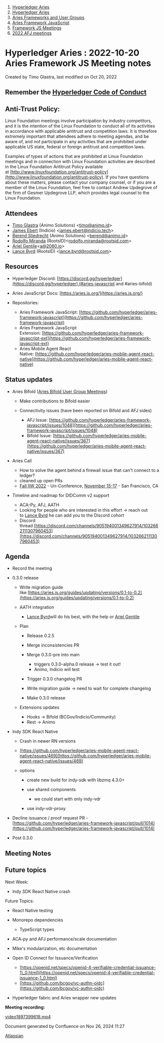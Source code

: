 1. [Hyperledger Aries](index.html)
2. [Hyperledger Aries](Hyperledger-Aries_18481154.html)
3. [Aries Frameworks and User Groups](Aries-Frameworks-and-User-Groups_18481290.html)
4. [Aries Framework JavaScript](Aries-Framework-JavaScript_18482463.html)
5. [Framework JS Meetings](Framework-JS-Meetings_18482467.html)
6. [2022 AFJ meetings](2022-AFJ-meetings_18515835.html)

# Hyperledger Aries : 2022-10-20 Aries Framework JS Meeting notes

Created by Timo Glastra, last modified on Oct 20, 2022

## Remember the [Hyperledger Code of Conduct](https://lf-hyperledger.atlassian.net/wiki/display/HYP/Hyperledger+Code+of+Conduct)

## Anti-Trust Policy:

Linux Foundation meetings involve participation by industry competitors, and it is the intention of the Linux Foundation to conduct all of its activities in accordance with applicable antitrust and competition laws. It is therefore extremely important that attendees adhere to meeting agendas, and be aware of, and not participate in any activities that are prohibited under applicable US state, federal or foreign antitrust and competition laws.

Examples of types of actions that are prohibited at Linux Foundation meetings and in connection with Linux Foundation activities are described in the Linux Foundation Antitrust Policy available at [http://www.linuxfoundation.org/antitrust-policy](http://www.linuxfoundation.org/antitrust-policy). If you have questions about these matters, please contact your company counsel, or if you are a member of the Linux Foundation, feel free to contact Andrew Updegrove of the firm of Gesmer Updegrove LLP, which provides legal counsel to the Linux Foundation.

## Attendees

- [Timo Glastra](https://lf-hyperledger.atlassian.net/wiki/people/5f64a069a1048d0069073500?ref=confluence) (Animo Solutions) &lt;timo@animo.id&gt;
- [James Ebert](https://lf-hyperledger.atlassian.net/wiki/people/557058:1b65ef69-a9c7-4f13-8ac7-eca3c34f5f97?ref=confluence) (Indicio) &lt;james.ebert@indicio.tech&gt;
- [Berend Sliedrecht](https://lf-hyperledger.atlassian.net/wiki/people/601bca34332cbe007020eab0?ref=confluence) (Animo Solutions) &lt;berend@animo.id&gt;
- [Rodolfo Miranda](https://lf-hyperledger.atlassian.net/wiki/people/557058:a5a62b78-cc75-4d00-80c0-df455129302a?ref=confluence) (RootsID)&lt;rodolfo.miranda@rootsid.com&gt;
- [Ariel Gentile](https://lf-hyperledger.atlassian.net/wiki/people/557058:fb1c9202-3b9c-40d0-9223-41e801ce4e6e?ref=confluence)&lt;a@2060.io&gt;
- [Lance Byrd](https://lf-hyperledger.atlassian.net/wiki/people/6346b13f754fb6b373b9af19?ref=confluence) (RootsID) &lt;lance.byrd@rootsid.com&gt;

## Resources

- Hyperledger Discord: [https://discord.gg/hyperledger](https://discord.gg/hyperledger) (#aries-javascript and #aries-bifold)
- Aries JavaScript Docs: [https://aries.js.org/](https://aries.js.org/)
- Repositories:
  
  - Aries Framework JavaScript: [https://github.com/hyperledger/aries-framework-javascript](https://github.com/hyperledger/aries-framework-javascript)
  - Aries Framework JavaScript Extension: [https://github.com/hyperledger/aries-framework-javascript-ext](https://github.com/hyperledger/aries-framework-javascript-ext)
  - Aries Mobile Agent React Native: [https://github.com/hyperledger/aries-mobile-agent-react-native](https://github.com/hyperledger/aries-mobile-agent-react-native)

## Status updates

- Aries Bifold ([Aries Bifold User Group Meetings](Aries-Bifold-User-Group-Meetings_18490725.html))
  
  - Make contributions to Bifold easier
  - Connectivity issues (have been reported on Bifold and AFJ sides)
    
    - AFJ Issue: [https://github.com/hyperledger/aries-framework-javascript/issues/1048](https://github.com/hyperledger/aries-framework-javascript/issues/1048)
    - Bifold Issue: [https://github.com/hyperledger/aries-mobile-agent-react-native/issues/367](https://github.com/hyperledger/aries-mobile-agent-react-native/issues/367)
- Aries Call
  
  - How to solve the agent behind a firewall issue that can't connect to a ledger?
  - cleaned up open PRs
  - [Fall IIW 2022](https://internetidentityworkshop.com/) - Un-Conference, [November 15-17](https://www.eventbrite.com/e/internet-identity-workshop-iiwxxxv-35-2022b-tickets-368643531727) - San Francisco, CA
- Timeline and roadmap for DIDComm v2 support
  
  - ACA-Py, AFJ, AATH
  - Looking for people who are interested in this effort → reach out to [Lance Byrd](https://lf-hyperledger.atlassian.net/wiki/people/6346b13f754fb6b373b9af19?ref=confluence) he can add you to the Discord cohort
  - Discord thread [https://discord.com/channels/905194001349627914/1032662111307960453](https://discord.com/channels/905194001349627914/1032662111307960453)

## Agenda

- Record the meeting
- 0.3.0 release
  
  - Write migration guide like [https://aries.js.org/guides/updating/versions/0.1-to-0.2](https://aries.js.org/guides/updating/versions/0.1-to-0.2)
  - AATH integration
    
    - [Lance Byrd](https://lf-hyperledger.atlassian.net/wiki/people/6346b13f754fb6b373b9af19?ref=confluence)will do his best, with the help or [Ariel Gentile](https://lf-hyperledger.atlassian.net/wiki/people/557058:fb1c9202-3b9c-40d0-9223-41e801ce4e6e?ref=confluence)
  - Plan
    
    - Release 0.2.5
    - Merge inconsistencies PR
    - Merge 0.3.0-pre into main
      
      - triggers 0.3.0-alpha.0 release → test it out!
      - Animo, Indicio will test
    - Trigger 0.3.0 changelog PR
    - Write migration guide → need to wait for complete changelog
    - Make 0.3.0 release
  - Extensions updates
    
    - Hooks → Bifold (BCGov/Indicio/Community)
    - Rest → Animo
- Indy SDK React Native
  
  - Crash in newer RN versions
  - [https://github.com/hyperledger/aries-mobile-agent-react-native/issues/469](https://github.com/hyperledger/aries-mobile-agent-react-native/issues/469)
  - options
    
    - create new build for indy-sdk with libzmq 4.3.0+
    - use shared components
      
      - we could start with only indy-vdr
    - use indy-vdr-proxy
- Decline issuance / proof request PR - [https://github.com/hyperledger/aries-framework-javascript/pull/1014](https://github.com/hyperledger/aries-framework-javascript/pull/1014)
- Post 0.3.0

## Meeting Notes

## Future topics

Next Week:

- Indy SDK React Native crash

Future Topics:

- React Native testing
- Monorepo dependencies
  
  - TypeScript types

<!--THE END-->

- ACA-py and AFJ performance/scale documentation
- Mike's modularization, etc documentation
- Open ID Connect for Issuance/Verification
  
  - [https://openid.net/specs/openid-4-verifiable-credential-issuance-1\_0.html](https://openid.net/specs/openid-4-verifiable-credential-issuance-1_0.html)
  - [https://github.com/bcgov/vc-authn-oidc](https://github.com/bcgov/vc-authn-oidc)
- Hyperledger fabric and Aries wrapper new updates

**Meeting recording:**

[video1897399618.mp4](#)

Document generated by Confluence on Nov 26, 2024 11:27

[Atlassian](http://www.atlassian.com/)
